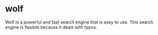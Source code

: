 # wolf

Wolf is a powerful and fast search engine that is easy to use. This search engine is flexible because it deals with typos.
